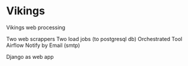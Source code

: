 # Vikings
Vikings web processing

Two web scrappers
Two load jobs (to postgresql db)
Orchestrated Tool Airflow
Notify by Email (smtp)

Django as web app
